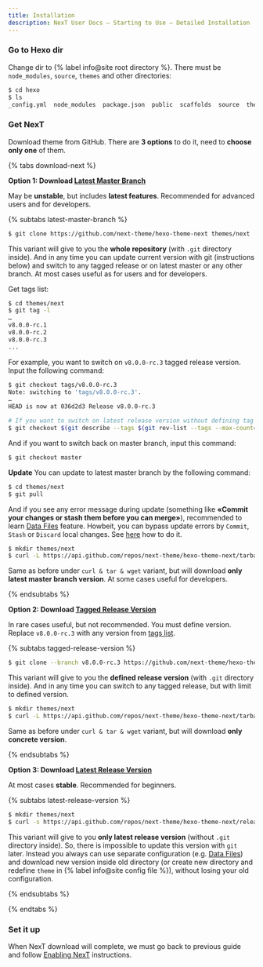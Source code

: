 ```yaml
---
title: Installation
description: NexT User Docs – Starting to Use – Detailed Installation
---
```


### Go to Hexo dir

Change dir to {% label info@site root directory %}. There must be `node_modules`, `source`, `themes` and other directories:

```bash
$ cd hexo
$ ls
_config.yml  node_modules  package.json  public  scaffolds  source  themes
```

### Get NexT

Download theme from GitHub. There are **3 options** to do it, need to **choose only one** of them.

{% tabs download-next %}
<!-- tab {% label success@Latest Master Branch %} -->
**Option 1: Download [Latest Master Branch](https://github.com/next-theme/hexo-theme-next/archive/master.zip)**

May be **unstable**, but includes **latest features**. Recommended for advanced users and for developers.

{% subtabs latest-master-branch %}
<!-- tab {% label success@Git %} -->
```bash
$ git clone https://github.com/next-theme/hexo-theme-next themes/next
```

This variant will give to you the **whole repository** (with `.git` directory inside).
And in any time you can update current version with git (instructions below) and switch to any tagged release or on latest master or any other branch.
At most cases useful as for users and for developers.

Get tags list:

```bash
$ cd themes/next
$ git tag -l
…
v8.0.0-rc.1
v8.0.0-rc.2
v8.0.0-rc.3
...
```

For example, you want to switch on `v8.0.0-rc.3` tagged release version. Input the following command:

```bash
$ git checkout tags/v8.0.0-rc.3
Note: switching to 'tags/v8.0.0-rc.3'.
…
HEAD is now at 036d2d3 Release v8.0.0-rc.3

# If you want to switch on latest release version without defining tag (optional)
$ git checkout $(git describe --tags $(git rev-list --tags --max-count=1))
```

And if you want to switch back on master branch, input this command:

```bash
$ git checkout master
```

**Update**
You can update to latest master branch by the following command:

```bash
$ cd themes/next
$ git pull
```

And if you see any error message during update (something like **«Commit your changes or stash them before you can merge»**), recommended to learn [Data Files](/docs/getting-started/configuration) feature. Howbeit, you can bypass update errors by `Commit`, `Stash` or `Discard` local changes. See [here](https://stackoverflow.com/a/15745424/5861495) how to do it.
<!-- endtab -->

<!-- tab cURL & Tar -->
```bash
$ mkdir themes/next
$ curl -L https://api.github.com/repos/next-theme/hexo-theme-next/tarball | tar -zxv -C themes/next --strip-components=1
```

Same as before under `curl & tar & wget` variant, but will download **only latest master branch version**.
At some cases useful for developers.
<!-- endtab -->
{% endsubtabs %}

<!-- endtab -->

<!-- tab Tagged Release Version -->
**Option 2: Download [Tagged Release Version](https://github.com/next-theme/hexo-theme-next/releases)**

In rare cases useful, but not recommended.
You must define version. Replace `v8.0.0-rc.3` with any version from [tags list](https://github.com/next-theme/hexo-theme-next/tags).

{% subtabs tagged-release-version %}
<!-- tab Git -->
```bash
$ git clone --branch v8.0.0-rc.3 https://github.com/next-theme/hexo-theme-next themes/next
```

This variant will give to you the **defined release version** (with `.git` directory inside).
And in any time you can switch to any tagged release, but with limit to defined version.
<!-- endtab -->

<!-- tab cURL & tar -->
```bash
$ mkdir themes/next
$ curl -L https://api.github.com/repos/next-theme/hexo-theme-next/tarball/v8.0.0-rc.3 | tar -zxv -C themes/next --strip-components=1
```

Same as before under `curl & tar & wget` variant, but will download **only concrete version**.
<!-- endtab -->
{% endsubtabs %}

<!-- endtab -->

<!-- tab Latest Release Version -->
**Option 3: Download [Latest Release Version](https://github.com/next-theme/hexo-theme-next/releases/latest)**

At most cases **stable**. Recommended for beginners.

{% subtabs latest-release-version %}
<!-- tab cURL & tar & Wget -->
```bash
$ mkdir themes/next
$ curl -s https://api.github.com/repos/next-theme/hexo-theme-next/releases/latest | grep tarball_url | cut -d '"' -f 4 | wget -i - -O- | tar -zx -C themes/next --strip-components=1
```

This variant will give to you **only latest release version** (without `.git` directory inside).
So, there is impossible to update this version with `git` later.
Instead you always can use separate configuration (e.g. [Data Files](/docs/getting-started/configuration)) and download new version inside old directory (or create new directory and redefine `theme` in {% label info@site config file %}), without losing your old configuration.
<!-- endtab -->
{% endsubtabs %}

<!-- endtab -->
{% endtabs %}

### Set it up

When NexT download will complete, we must go back to previous guide and follow [Enabling NexT](/docs/getting-started/#Enabling-NexT) instructions.

